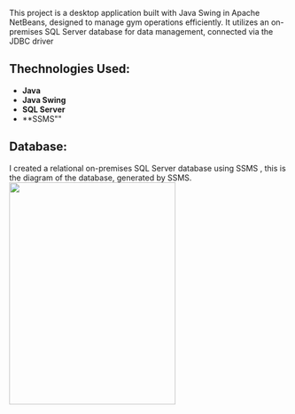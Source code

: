 This project is a desktop application built with Java Swing in Apache NetBeans, designed to manage gym operations efficiently. It utilizes an on-premises SQL Server database for data management, connected via the JDBC driver

## Thechnologies Used:
- **Java**
- **Java Swing**
- **SQL Server**
- **SSMS""

## Database:

I created a relational on-premises SQL Server database using SSMS , this is the diagram of the database, generated by SSMS.
<img src="https://github.com/VladRo26/GymManagementSwing/assets/100710098/5d43e2e5-745f-42af-badd-7be0980dd8da" width="300" height="400">
